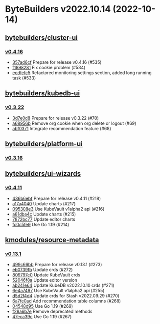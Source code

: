 # ByteBuilders v2022.10.14 (2022-10-14)


## [bytebuilders/cluster-ui](https://github.com/bytebuilders/cluster-ui)

### [v0.4.16](https://github.com/bytebuilders/cluster-ui/releases/tag/v0.4.16)

- [357ad6cf](https://github.com/bytebuilders/cluster-ui/commit/357ad6cf) Prepare for release v0.4.16 (#535)
- [f1898281](https://github.com/bytebuilders/cluster-ui/commit/f1898281) Fix cookie problem (#534)
- [ecdfefc5](https://github.com/bytebuilders/cluster-ui/commit/ecdfefc5) Refactored monitoring settings section, added long running task (#533)



## [bytebuilders/kubedb-ui](https://github.com/bytebuilders/kubedb-ui)

### [v0.3.22](https://github.com/bytebuilders/kubedb-ui/releases/tag/v0.3.22)

- [3d7e0d8](https://github.com/bytebuilders/kubedb-ui/commit/3d7e0d8) Prepare for release v0.3.22 (#70)
- [a68956b](https://github.com/bytebuilders/kubedb-ui/commit/a68956b) Remove org cookie when org delete or logout (#69)
- [abf0371](https://github.com/bytebuilders/kubedb-ui/commit/abf0371) Integrate recommendation feature (#68)



## [bytebuilders/platform-ui](https://github.com/bytebuilders/platform-ui)

### [v0.3.16](https://github.com/bytebuilders/platform-ui/releases/tag/v0.3.16)




## [bytebuilders/ui-wizards](https://github.com/bytebuilders/ui-wizards)

### [v0.4.11](https://github.com/bytebuilders/ui-wizards/releases/tag/v0.4.11)

- [436b6ebf](https://github.com/bytebuilders/ui-wizards/commit/436b6ebf) Prepare for release v0.4.11 (#218)
- [a17a4040](https://github.com/bytebuilders/ui-wizards/commit/a17a4040) Update charts (#217)
- [095308e3](https://github.com/bytebuilders/ui-wizards/commit/095308e3) Use KubeVault v1alpha2 api (#216)
- [a81dba4c](https://github.com/bytebuilders/ui-wizards/commit/a81dba4c) Update charts (#215)
- [7872bc77](https://github.com/bytebuilders/ui-wizards/commit/7872bc77) Update editor charts
- [fc0c5fe9](https://github.com/bytebuilders/ui-wizards/commit/fc0c5fe9) Use Go 1.19 (#214)



## [kmodules/resource-metadata](https://github.com/kmodules/resource-metadata)

### [v0.13.1](https://github.com/kmodules/resource-metadata/releases/tag/v0.13.1)

- [499c66bb](https://github.com/kmodules/resource-metadata/commit/499c66bb) Prepare for release v0.13.1 (#273)
- [eb0739fb](https://github.com/kmodules/resource-metadata/commit/eb0739fb) Update crds (#272)
- [809797c0](https://github.com/kmodules/resource-metadata/commit/809797c0) Update KubeVault crds
- [52046f8a](https://github.com/kmodules/resource-metadata/commit/52046f8a) Update editor version
- [ab241e64](https://github.com/kmodules/resource-metadata/commit/ab241e64) Update KubeDB v2022.10.10 crds (#271)
- [6e4a7467](https://github.com/kmodules/resource-metadata/commit/6e4a7467) Use KubeVault v1alpha2 api (#255)
- [d5d2f4d4](https://github.com/kmodules/resource-metadata/commit/d5d2f4d4) Update crds for Stash v2022.09.29 (#270)
- [6a7fe0ad](https://github.com/kmodules/resource-metadata/commit/6a7fe0ad) Add recommendation table columns (#268)
- [04548d95](https://github.com/kmodules/resource-metadata/commit/04548d95) Use Go 1.19 (#269)
- [f28a6b7e](https://github.com/kmodules/resource-metadata/commit/f28a6b7e) Remove deprecated methods
- [47eca39c](https://github.com/kmodules/resource-metadata/commit/47eca39c) Use Go 1.19 (#267)



